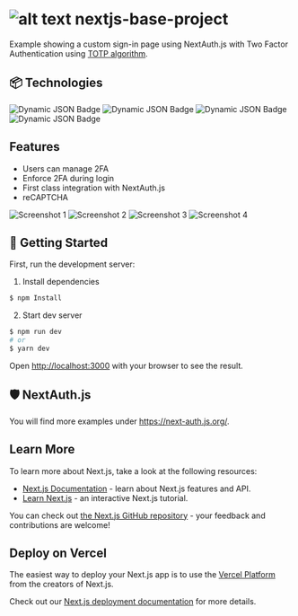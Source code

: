 # ![alt text](https://github.githubassets.com/images/icons/emoji/unicode/1f510.png) nextjs-base-project

Example showing a custom sign-in page using NextAuth.js with Two Factor Authentication using [TOTP algorithm](https://en.wikipedia.org/wiki/Time-based_one-time_password).

## 📦 Technologies
![Dynamic JSON Badge](https://img.shields.io/badge/dynamic/json?url=https%3A%2F%2Fraw.githubusercontent.com%2Fedson-k%2Fnextjs-base-project%2Fmain%2Fpackage.json&query=%24.dependencies.next&label=NextJS)
![Dynamic JSON Badge](https://img.shields.io/badge/dynamic/json?url=https%3A%2F%2Fraw.githubusercontent.com%2Fedson-k%2Fnextjs-base-project%2Fmain%2Fpackage.json&query=%24.dependencies%5B'next-auth'%5D&label=Next-Auth)
![Dynamic JSON Badge](https://img.shields.io/badge/dynamic/json?url=https%3A%2F%2Fraw.githubusercontent.com%2Fedson-k%2Fnextjs-base-project%2Fmain%2Fpackage.json&query=%24.dependencies%5B'react'%5D&label=ReactJS)
![Dynamic JSON Badge](https://img.shields.io/badge/dynamic/json?url=https%3A%2F%2Fraw.githubusercontent.com%2Fedson-k%2Fnextjs-base-project%2Fmain%2Fpackage.json&query=%24.dependencies%5B'%40chakra-ui%2Freact'%5D&label=%40chakra-ui%2Freact)




## Features
- Users can manage 2FA
- Enforce 2FA during login
- First class integration with NextAuth.js
- reCAPTCHA

![Screenshot 1](./media/screenshot1.png)
![Screenshot 2](./media/screenshot2.png)
![Screenshot 3](./media/screenshot3.png)
![Screenshot 4](./media/screenshot4.png)

## 🚀 Getting Started

First, run the development server:

1. Install dependencies

```bash
$ npm Install
```

2. Start dev server

```bash
$ npm run dev
# or
$ yarn dev
```

Open [http://localhost:3000](http://localhost:3000) with your browser to see the result.

## 🛡 NextAuth.js

You will find more examples under https://next-auth.js.org/.

## Learn More

To learn more about Next.js, take a look at the following resources:

- [Next.js Documentation](https://nextjs.org/docs) - learn about Next.js features and API.
- [Learn Next.js](https://nextjs.org/learn) - an interactive Next.js tutorial.

You can check out [the Next.js GitHub repository](https://github.com/vercel/next.js/) - your feedback and contributions are welcome!

## Deploy on Vercel

The easiest way to deploy your Next.js app is to use the [Vercel Platform](https://vercel.com/new?utm_medium=default-template&filter=next.js&utm_source=create-next-app&utm_campaign=create-next-app-readme) from the creators of Next.js.

Check out our [Next.js deployment documentation](https://nextjs.org/docs/deployment) for more details.
